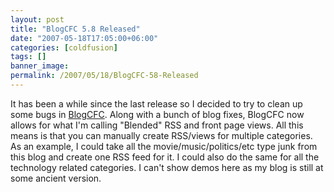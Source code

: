```yaml
---
layout: post
title: "BlogCFC 5.8 Released"
date: "2007-05-18T17:05:00+06:00"
categories: [coldfusion]
tags: []
banner_image: 
permalink: /2007/05/18/BlogCFC-58-Released
---
```


It has been a while since the last release so I decided to try to clean up some bugs in <a href="http://blogcfc.riaforge.org">BlogCFC</a>. Along with a bunch of blog fixes, BlogCFC now allows for what I'm calling "Blended" RSS and front page views. All this means is that you can manually create RSS/views for multiple categories. As an example, I could take all the movie/music/politics/etc type junk from this blog and create one RSS feed for it. I could also do the same for all the technology related categories. I can't show demos here as my blog is still at some ancient version.